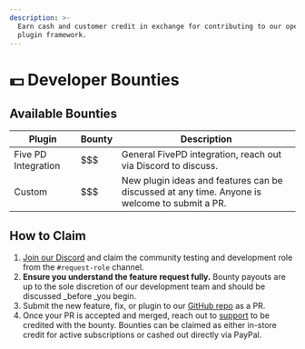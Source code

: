 ```yaml
---
description: >-
  Earn cash and customer credit in exchange for contributing to our open-source
  plugin framework.
---
```


# 💵 Developer Bounties

## Available Bounties

| Plugin              | Bounty | Description                                                                                   |
| ------------------- | ------ | --------------------------------------------------------------------------------------------- |
| Five PD Integration | \$$$   | General FivePD integration, reach out via Discord to discuss.                                 |
| Custom              | \$$$   | New plugin ideas and features can be discussed at any time. Anyone is welcome to submit a PR. |

## How to Claim

1. [Join our Discord](https://discord.sonorancad.com) and claim the community testing and development role from the `#request-role` channel.
2. **Ensure you understand the feature request fully.** Bounty payouts are up to the sole discretion of our development team and should be discussed _before _you begin.
3. Submit the new feature, fix, or plugin to our [GitHub repo](https://github.com/Sonoran-Software/SonoranCADLuaIntegration) as a PR.
4. Once your PR is accepted and merged, reach out to [support](https://support.sonoransoftware.com) to be credited with the bounty. Bounties can be claimed as either in-store credit for active subscriptions or cashed out directly via PayPal.

